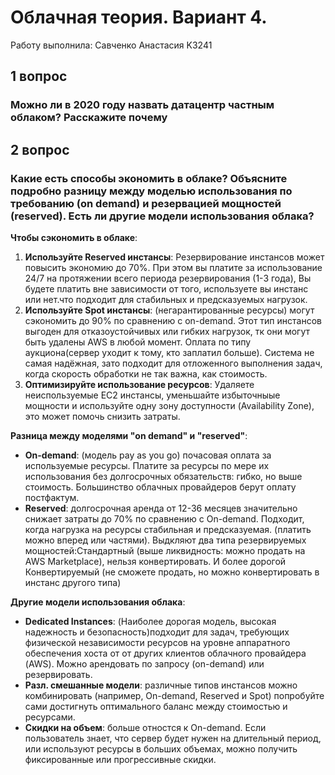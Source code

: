 # Облачная теория. Вариант 4.

Работу выполнила: Савченко Анастасия K3241


## 1 вопрос

### Можно ли в 2020 году назвать датацентр частным облаком? Расскажите почему


## 2 вопрос

### Какие есть способы экономить в облаке? Объясните подробно разницу между моделью использования по требованию (on demand) и резервацией мощностей (reserved). Есть ли другие модели использования облака?

**Чтобы сэкономить в облаке**:

1.  **Используйте Reserved инстансы**: Резервирование инстансов может повысить экономию до 70%. При этом вы платите за использование 24/7 на протяжении всего периода резервирования (1-3 года), Вы будете платить вне зависимости от того, используете вы инстанс или нет.что подходит для стабильных и предсказуемых нагрузок.
2.  **Используйте Spot инстансы**:  (негарантированные ресурсы) могут сэкономить до 90% по сравнению с on-demand. Этот тип инстансов выгоден для отказоустойчивых или гибких нагрузок, тк они могут быть удалены AWS в любой момент. Оплата по типу аукциона(сервер уходит к тому, кто заплатил больше). Система не самая надёжная, зато подходит для отложенного выполнения задач, когда скорость обработки не так важна, как стоимость.
3. **Оптимизируйте использование ресурсов**: Удаляете неиспользуемые EC2 инстансы, уменьшайте избыточныые мощности и используйте одну зону доступности (Availability Zone), это может помочь снизить затраты.

**Разница между моделями "on demand" и "reserved"**:
- **On-demand**: (модель pay as you go) почасовая оплата за используемые ресурсы. Платите за ресурсы по мере их использования без долгосрочных обязательств: гибко, но выше стоимость.  Большинство облачных провайдеров берут оплату постфактум.
- **Reserved**: долгосрочная аренда от 12-36 месяцев значительно снижает затраты до 70% по сравнению с On-demand. Подходит, когда нагрузка на ресурсы стабильная и предсказуемая. (платить можно вперед или частями). Выдкляют два типа резервируемых мощностей:Стандартный (выше ликвидность: можно продать на AWS Marketplace), нельзя конвертировать. И более дорогой Конвертируемый (не сможете продать, но можно конвертировать в инстанс другого типа)

**Другие модели использования облака**:
- **Dedicated Instances**: (Наиболее дорогая модель, высокая надежность и безопасность)подходит для задач, требующих физической независимости ресурсов на уровне аппаратного обеспечения хоста от  от других клиентов облачного провайдера (AWS). Можно арендовать по запросу (on-demand) или резервировать. 
- **Разл. смешанные модели**:  различные типов инстансов можно комбинировать (например, On-demand, Reserved и Spot) попробуйте сами достигнуть оптимального баланс между стоимостью и ресурсами.
- **Скидки на объем**: больше отностся к On-demand. Если пользователь знает, что сервер будет нужен на длительный период, или используют ресурсы в больших объемах, можно получить фиксированные или прогрессивные скидки.

